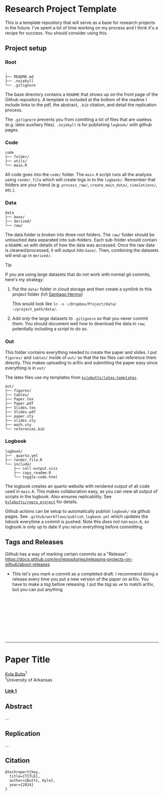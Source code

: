# Research Project Template

This is a template repository that will serve as a base for research projects in the future. I've spent a lot of time working on my process and I think it's a recipe for success. You should consider using this. 



## Project setup

### Root
```
.
├── README.md
├── .nojekyll
└── .gitignore
```

The base directory contains a `README` that shows up on the front page of the Github repository. A template is included at the bottom of the readme I include links to the pdf, the abstract, `.bib` citation, and detail the replication process.

The `.gitignore` prevents you from comitting a lot of files that are useless (e.g. latex auxiliary files). `.nojekyll` is for publishing `logbook/` with github pages.



### Code
```
code
├── folder/
├── utils/
└── main.R
```

All code goes into the `code/` folder. The `main.R` script runs all the analysis using `render_file` which will create logs in to the `logbook/`. Remember that folders are your friend (e.g. `process_raw/`, `create_main_data/`, `simulations/`, etc.).



### Data
```
data
├── base/
├── derived/
└── raw/
```

The data folder is broken into three root folders. The `raw/` folder should be untouched data separated into sub-folders. Each sub-folder should contain a `README.md` with details of how the data was accessed. Once the raw data is cleaned/processed, it will output into `base/`. Then, combining the datasets will end up in `derived/`.

> [!TIP]
> If you are using large datasets that do not work with normal git commits, here's my strategy:
> 1. Put the `data/` folder in cloud storage and then create a symlink to this project folder (h/t [Santiago Hermo](https://github.com/santiagohermo))
>    
>    This would look like `ln -s ~/Dropbox/Project/data/ ~/project_path/data/`.
> 2. Add *only* the large datasets to `.gitignore` so that you never commit them. You should document well how to download the data in `raw`; potentially including a script to do so.



### Out
This folder contains everything needed to create the paper and slides. I put `figures/` and `tables/` inside of `out/` so that the tex files can reference them directly. This makes uploading to arXiv and submitting the paper easy since everything is in `out/`

The latex files use my templates from [`kylebutts/latex-templates`](https://github.com/kylebutts/latex-templates).

```
out/
├── figures/
├── tables/
├── Paper.tex
├── Paper.pdf
├── Slides.tex
├── Slides.pdf
├── paper.sty
├── slides.sty
├── math.sty
└── references.bib
```



### Logbook
```
logbook/
├── _quarto.yml
├── render_file.R
└── include/
    ├── cell-output.scss
    ├── copy_readme.R
    └── toggle-code.html
```

The logbook creates an quarto website with rendered output of all code used in `main.R`. This makes collaboration easy, as you can view all output of scripts in the logbook. Also ensures replicability. See [`kylebutts/repro_project`](https://github.com/kylebutts/repro_project) for details.

Github actions can be setup to automatically publish `logbook/` via github pages. See `.github/workflows/publish_logbook.yml` which updates the lobook everytime a commit is pushed. Note this *does not* run `main.R`, so logbook is only up to date if you rerun everything before committing.



## Tags and Releases

Github has a way of marking certain commits as a "Release":
https://docs.github.com/en/repositories/releasing-projects-on-github/about-releases
- This let's you mark a commit as a completed draft. I recommend doing a release every time you put a new version of the paper on arXiv. You have to make a *tag* before releasing. I put the *tag* as `v#` to match arXiv, but you can put anything





<br /><br /><br /><br /><br /><br /><br /><br /><hr/>
<!-- Delete this and above -->
# Paper Title

[Kyle Butts](https://www.kylebutts.com/)<sup>1</sup>
<br>
<sup>1</sup>University of Arkansas

#### [Link 1](.) 



## Abstract

...



## Replication

...



## Citation

```
@techreport{key,
  title={TITLE},
  author={Butts, Kyle},
  year={2024}
}
```
